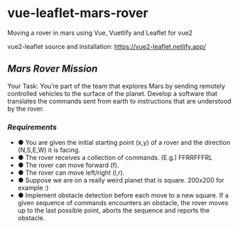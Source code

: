 # vue-leaflet-mars-rover
Moving a rover in mars using Vue, Vuetlify and Leaflet for vue2

vue2-leaflet source and installation:
https://vue2-leaflet.netlify.app/

## *Mars Rover Mission*
Your Task:
You’re part of the team that explores Mars by sending remotely controlled vehicles to the surface of the planet. Develop a software that translates the commands sent from earth to instructions that are understood by the rover. 
### *Requirements*
* ● You are given the initial starting point (x,y) of a rover and the direction (N,S,E,W) it is facing. 
* ● The rover receives a collection of commands. (E.g.) FFRRFFFRL 
* ● The rover can move forward (f). 
* ● The rover can move left/right (l,r). 
* ● Suppose we are on a really weird planet that is square. 200x200 for example :) 
* ● Implement obstacle detection before each move to a new square. If a given sequence of commands encounters an obstacle, the rover moves up to the last possible point, aborts the sequence and reports the obstacle. 
